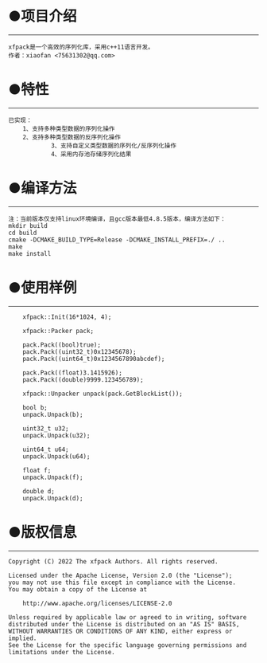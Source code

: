 # ●项目介绍   
***   
    xfpack是一个高效的序列化库，采用c++11语言开发。   
    作者：xiaofan <75631302@qq.com>   
   
# ●特性   
***    
    已实现：  
        1、支持多种类型数据的序列化操作   
        2、支持多种类型数据的反序列化操作   
				3、支持自定义类型数据的序列化/反序列化操作  
				4、采用内存池存储序列化结果     
   
# ●编译方法   
***   
    注：当前版本仅支持linux环境编译，且gcc版本最低4.8.5版本，编译方法如下：   
    mkdir build   
    cd build    
    cmake -DCMAKE_BUILD_TYPE=Release -DCMAKE_INSTALL_PREFIX=./ ..   
    make   
    make install   
   
# ●使用样例   
***   
 
```  
    xfpack::Init(16*1024, 4);

    xfpack::Packer pack;

    pack.Pack((bool)true);
    pack.Pack((uint32_t)0x12345678);
    pack.Pack((uint64_t)0x1234567890abcdef);

    pack.Pack((float)3.1415926);
    pack.Pack((double)9999.123456789);

    xfpack::Unpacker unpack(pack.GetBlockList());

    bool b;
    unpack.Unpack(b);

    uint32_t u32;
    unpack.Unpack(u32);

    uint64_t u64;
    unpack.Unpack(u64);

    float f;
    unpack.Unpack(f);

    double d;
    unpack.Unpack(d);
```  

   
# ●版权信息   
***   
    Copyright (C) 2022 The xfpack Authors. All rights reserved.   
   
    Licensed under the Apache License, Version 2.0 (the "License");   
    you may not use this file except in compliance with the License.   
    You may obtain a copy of the License at   
   
        http://www.apache.org/licenses/LICENSE-2.0   
   
    Unless required by applicable law or agreed to in writing, software   
    distributed under the License is distributed on an "AS IS" BASIS,   
    WITHOUT WARRANTIES OR CONDITIONS OF ANY KIND, either express or implied.   
    See the License for the specific language governing permissions and   
    limitations under the License.   
   
